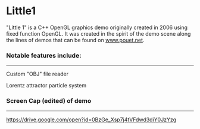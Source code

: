 # Little1

"Little 1" is a C++ OpenGL graphics demo originally created in 2006 using fixed function OpenGL. It was created in the spirit of the demo scene along the lines of demos that can be found on www.pouet.net.

### Notable features include:
--------------------------
Custom "OBJ" file reader

Lorentz attractor particle system

### Screen Cap (edited) of demo
---------------------------
https://drive.google.com/open?id=0BzGe_Xsp7j4tVFdwd3diY0JzYzg

